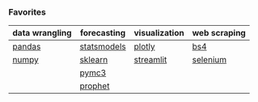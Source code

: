 ### Favorites

|data wrangling|forecasting   |visualization                                                  |web scraping                           |
|--------------|--------------|---------------------------------------------------------------|---------------------------------------|
|[pandas](https://pandas.pydata.org/)|[statsmodels](https://www.statsmodels.org/dev/index.html)|[plotly](https://plotly.com/)|[bs4](https://www.crummy.com/software/BeautifulSoup/bs4/doc/)|
|[numpy](https://numpy.org/)|[sklearn](https://pandas.pydata.org/)|[streamlit](https://streamlit.io/)|[selenium](https://www.selenium.dev/documentation/)
||[pymc3](https://docs.pymc.io/en/v3/)||||
||[prophet](https://facebook.github.io/prophet/)||||
